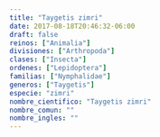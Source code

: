 ```yaml
---
title: "Taygetis zimri"
date: 2017-08-18T20:46:32-06:00
draft: false
reinos: ["Animalia"]
divisiones: ["Arthropoda"]
clases: ["Insecta"]
ordenes: ["Lepidoptera"]
familias: ["Nymphalidae"]
generos: ["Taygetis"]
especie: "zimri"
nombre_cientifico: "Taygetis zimri"
nombre_comun: ""
nombre_ingles: ""
---
```

